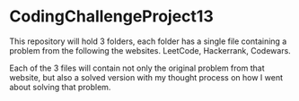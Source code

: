 # CodingChallengeProject13
This repository will hold 3 folders, each folder has a single file
containing a problem from the following the websites. LeetCode, Hackerrank, Codewars.

Each of the 3 files will contain not only the original problem  from that website,
but also a solved version with my thought process on how I went about solving that problem.
